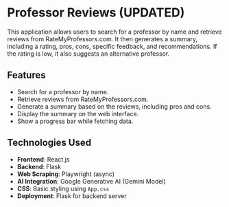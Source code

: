 # Professor Reviews (UPDATED)

This application allows users to search for a professor by name and retrieve reviews from RateMyProfessors.com. It then generates a summary, including a rating, pros, cons, specific feedback, and recommendations. If the rating is low, it also suggests an alternative professor.

## Features
- Search for a professor by name.
- Retrieve reviews from RateMyProfessors.com.
- Generate a summary based on the reviews, including pros and cons.
- Display the summary on the web interface.
- Show a progress bar while fetching data.

## Technologies Used
- **Frontend**: React.js
- **Backend**: Flask
- **Web Scraping**: Playwright (async)
- **AI Integration**: Google Generative AI (Gemini Model)
- **CSS**: Basic styling using `App.css`
- **Deployment**: Flask for backend server

